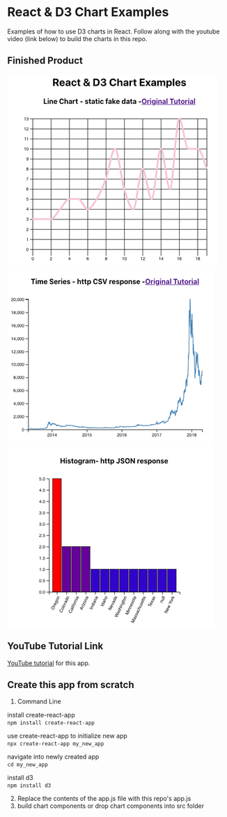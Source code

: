 # React & D3 Chart Examples
Examples of how to use D3 charts in React.
Follow along with the youtube video (link below) to build the charts in this repo.

## Finished Product

![LineChart Image](React_D3_LineChart.png)
![TimeSeries Image](React_D3_TimeSeries.png)
![Histogram Image](React_D3_Histogram.png)

## YouTube Tutorial Link
[YouTube tutorial](https://youtu.be/fnucrqRHSlo) for this app.

## Create this app from scratch

1. Command Line

install create-react-app  
`npm install create-react-app`

use create-react-app to initialize new app  
`npx create-react-app my_new_app`

navigate into newly created app  
`cd my_new_app`

install d3  
`npm install d3`

2. Replace the contents of the app.js file with this repo's app.js
3. build chart components or drop chart components into src folder




